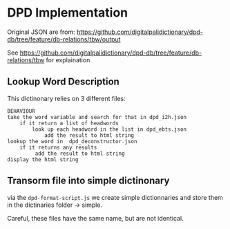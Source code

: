 # DPD Implementation

Original JSON are from: https://github.com/digitalpalidictionary/dpd-db/tree/feature/db-relations/tbw/output

See https://github.com/digitalpalidictionary/dpd-db/tree/feature/db-relations/tbw for explaination

## Lookup Word Description

This dictinonary relies on 3 different files:

    BEHAVIOUR
    take the word variable and search for that in dpd_i2h.json
    	if it return a list of headwords
    		look up each headword in the list in dpd_ebts.json
    			add the result to html string
    lookup the word in  dpd_deconstructor.json
    	if it returns any results
    		 add the result to html string
    display the html string

## Transorm file into simple dictinonary

via the `dpd-format-script.js` we create simple dictionnaries and store them in the dictinaries folder -> simple.

Careful, these files have the same name, but are not identical.